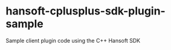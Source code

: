 hansoft-cplusplus-sdk-plugin-sample
===================================

Sample client plugin code using the C++ Hansoft SDK
